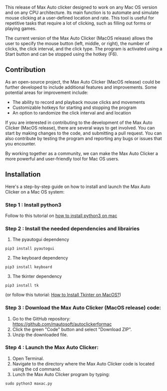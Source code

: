 This release of Max Auto clicker designed to work on any Mac OS version and on any CPU architecture. Its main function is to automate and simulate mouse clicking at a user-defined location and rate. This tool is useful for repetitive tasks that require a lot of clicking, such as filling out forms or playing games.

The current version of the Max Auto Clicker (MacOS release) allows the user to specify the mouse button (left, middle, or right), the number of clicks, the click interval, and the click type. The program is activated using a Start button and can be stopped using the hotkey (F6).

## Contribution

As an open-source project, the Max Auto Clicker (MacOS release) could be further developed to include additional features and improvements. Some potential areas for improvement include:

- The ability to record and playback mouse clicks and movements
- Customizable hotkeys for starting and stopping the program
- An option to randomize the click interval and and location

If you are interested in contributing to the development of the Max Auto Clicker (MacOS release), there are several ways to get involved. You can start by making changes to the code, and submitting a pull request. You can also contribute by testing the program and reporting any bugs or issues that you encounter.

By working together as a community, we can make the Max Auto Clicker a more powerful and user-friendly tool for Mac OS users.

## Installation

Here's a step-by-step guide on how to install and launch the Max Auto Clicker on a Mac OS system:

### Step 1 : Install python3
Follow to this tutorial on <a href="https://programwithus.com/learn/python/install-python3-mac" title="python3">how to install python3 on mac</a>

### Step 2 : Install the needed dependencies and librairies
1. The pyautogui dependency

```
pip3 install pyautogui
```

2. The keyboard dependency
```
pip3 install keyboard
```

3. The tkinter dependency

```
pip3 install tk
```
(or follow this tutorial:  <a href="https://www.geeksforgeeks.org/how-to-install-tkinter-on-macos/" title="How to Install Tkinter on MacOS?
">How to Install Tkinter on MacOS?</a>)

### Step 3 : Download the Max Auto Clicker (MacOS release) code:

1. Go to the GitHub repository: https://github.com/mautosoft/autoclickerformac
2. Click the green "Code" button and select "Download ZIP".
3. Unzip the downloaded file.

### Step 4 : Launch the Max Auto Clicker:

1. Open Terminal.
2. Navigate to the directory where the Max Auto Clicker code is located using the cd command.
3. Lunch the Max Auto Clicker program by typing:

```
sudo python3 maxac.py
```

